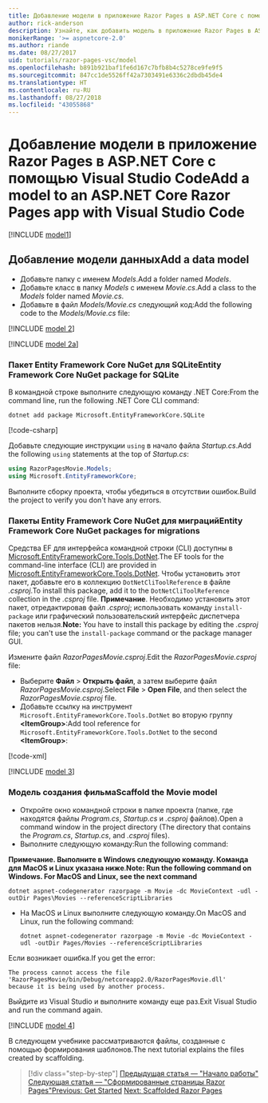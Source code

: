```yaml
---
title: Добавление модели в приложение Razor Pages в ASP.NET Core с помощью Visual Studio Code
author: rick-anderson
description: Узнайте, как добавить модель в приложение Razor Pages в ASP.NET Core с помощью Visual Studio Code.
monikerRange: '>= aspnetcore-2.0'
ms.author: riande
ms.date: 08/27/2017
uid: tutorials/razor-pages-vsc/model
ms.openlocfilehash: b891b921baf1fe6d167c7bfb8b4c5278ce9fe9f5
ms.sourcegitcommit: 847cc1de5526ff42a7303491e6336c2dbdb45de4
ms.translationtype: HT
ms.contentlocale: ru-RU
ms.lasthandoff: 08/27/2018
ms.locfileid: "43055868"
---
```

# <a name="add-a-model-to-an-aspnet-core-razor-pages-app-with-visual-studio-code"></a><span data-ttu-id="44990-103">Добавление модели в приложение Razor Pages в ASP.NET Core с помощью Visual Studio Code</span><span class="sxs-lookup"><span data-stu-id="44990-103">Add a model to an ASP.NET Core Razor Pages app with Visual Studio Code</span></span>

[!INCLUDE [model1](../../includes/RP/model1.md)]

## <a name="add-a-data-model"></a><span data-ttu-id="44990-104">Добавление модели данных</span><span class="sxs-lookup"><span data-stu-id="44990-104">Add a data model</span></span>

* <span data-ttu-id="44990-105">Добавьте папку с именем *Models*.</span><span class="sxs-lookup"><span data-stu-id="44990-105">Add a folder named *Models*.</span></span>
* <span data-ttu-id="44990-106">Добавьте класс в папку *Models* с именем *Movie.cs*.</span><span class="sxs-lookup"><span data-stu-id="44990-106">Add a class to the *Models* folder named *Movie.cs*.</span></span>
* <span data-ttu-id="44990-107">Добавьте в файл *Models/Movie.cs* следующий код:</span><span class="sxs-lookup"><span data-stu-id="44990-107">Add the following code to the *Models/Movie.cs* file:</span></span>

[!INCLUDE [model 2](../../includes/RP/model2.md)]

[!INCLUDE [model 2a](../../includes/RP/model2a.md)]

### <a name="entity-framework-core-nuget-package-for-sqlite"></a><span data-ttu-id="44990-108">Пакет Entity Framework Core NuGet для SQLite</span><span class="sxs-lookup"><span data-stu-id="44990-108">Entity Framework Core NuGet package for SQLite</span></span>

<span data-ttu-id="44990-109">В командной строке выполните следующую команду .NET Core:</span><span class="sxs-lookup"><span data-stu-id="44990-109">From the command line, run the following .NET Core CLI command:</span></span>

```console
dotnet add package Microsoft.EntityFrameworkCore.SQLite
```

[!code-csharp[](../../tutorials/razor-pages/razor-pages-start/sample/RazorPagesMovie/Startup.cs?name=snippet_ConfigureServices2&highlight=3-4)]

<span data-ttu-id="44990-110">Добавьте следующие инструкции `using` в начало файла *Startup.cs*.</span><span class="sxs-lookup"><span data-stu-id="44990-110">Add the following `using` statements at the top of *Startup.cs*:</span></span>

```csharp
using RazorPagesMovie.Models;
using Microsoft.EntityFrameworkCore;
```

<span data-ttu-id="44990-111">Выполните сборку проекта, чтобы убедиться в отсутствии ошибок.</span><span class="sxs-lookup"><span data-stu-id="44990-111">Build the project to verify you don't have any errors.</span></span>

### <a name="entity-framework-core-nuget-packages-for-migrations"></a><span data-ttu-id="44990-112">Пакеты Entity Framework Core NuGet для миграций</span><span class="sxs-lookup"><span data-stu-id="44990-112">Entity Framework Core NuGet packages for migrations</span></span>

<span data-ttu-id="44990-113">Средства EF для интерфейса командной строки (CLI) доступны в [Microsoft.EntityFrameworkCore.Tools.DotNet](https://www.nuget.org/packages/Microsoft.EntityFrameworkCore.Tools.DotNet).</span><span class="sxs-lookup"><span data-stu-id="44990-113">The EF tools for the command-line interface (CLI) are provided in [Microsoft.EntityFrameworkCore.Tools.DotNet](https://www.nuget.org/packages/Microsoft.EntityFrameworkCore.Tools.DotNet).</span></span> <span data-ttu-id="44990-114">Чтобы установить этот пакет, добавьте его в коллекцию `DotNetCliToolReference` в файле *.csproj*.</span><span class="sxs-lookup"><span data-stu-id="44990-114">To install this package, add it to the `DotNetCliToolReference` collection in the *.csproj* file.</span></span> <span data-ttu-id="44990-115">**Примечание**. Необходимо установить этот пакет, отредактировав файл *.csproj*; использовать команду `install-package` или графический пользовательский интерфейс диспетчера пакетов нельзя.</span><span class="sxs-lookup"><span data-stu-id="44990-115">**Note:** You have to install this package by editing the *.csproj* file; you can't use the `install-package` command or the package manager GUI.</span></span>

<span data-ttu-id="44990-116">Измените файл *RazorPagesMovie.csproj*.</span><span class="sxs-lookup"><span data-stu-id="44990-116">Edit the *RazorPagesMovie.csproj* file:</span></span>

* <span data-ttu-id="44990-117">Выберите **Файл** > **Открыть файл**, а затем выберите файл *RazorPagesMovie.csproj*.</span><span class="sxs-lookup"><span data-stu-id="44990-117">Select **File** > **Open File**, and then select the *RazorPagesMovie.csproj* file.</span></span>
* <span data-ttu-id="44990-118">Добавьте ссылку на инструмент `Microsoft.EntityFrameworkCore.Tools.DotNet` во вторую группу **\<ItemGroup>**:</span><span class="sxs-lookup"><span data-stu-id="44990-118">Add tool reference for `Microsoft.EntityFrameworkCore.Tools.DotNet` to the second **\<ItemGroup>**:</span></span>

[!code-xml[](../../tutorials/razor-pages/razor-pages-start/snapshot_cli_sample/RazorPagesMovie/RazorPagesMovie.cli.csproj)]

[!INCLUDE [model 3](../../includes/RP/model3.md)]

<a name="scaffold"></a>
### <a name="scaffold-the-movie-model"></a><span data-ttu-id="44990-119">Модель создания фильма</span><span class="sxs-lookup"><span data-stu-id="44990-119">Scaffold the Movie model</span></span>

* <span data-ttu-id="44990-120">Откройте окно командной строки в папке проекта (папке, где находятся файлы *Program.cs*, *Startup.cs* и *.csproj* файлов).</span><span class="sxs-lookup"><span data-stu-id="44990-120">Open a command window in the project directory (The directory that contains the *Program.cs*, *Startup.cs*, and *.csproj* files).</span></span>
* <span data-ttu-id="44990-121">Выполните следующую команду:</span><span class="sxs-lookup"><span data-stu-id="44990-121">Run the following command:</span></span>

<span data-ttu-id="44990-122">**Примечание. Выполните в Windows следующую команду. Команда для MacOS и Linux указана ниже**.</span><span class="sxs-lookup"><span data-stu-id="44990-122">**Note: Run the following command on Windows. For MacOS and Linux, see the next command**</span></span>

  ```console
  dotnet aspnet-codegenerator razorpage -m Movie -dc MovieContext -udl -outDir Pages\Movies --referenceScriptLibraries
  ```

* <span data-ttu-id="44990-123">На MacOS и Linux выполните следующую команду.</span><span class="sxs-lookup"><span data-stu-id="44990-123">On MacOS and Linux, run the following command:</span></span>

  ```console
  dotnet aspnet-codegenerator razorpage -m Movie -dc MovieContext -udl -outDir Pages/Movies --referenceScriptLibraries
  ```

<span data-ttu-id="44990-124">Если возникает ошибка.</span><span class="sxs-lookup"><span data-stu-id="44990-124">If you get the error:</span></span>
  ```
  The process cannot access the file 
 'RazorPagesMovie/bin/Debug/netcoreapp2.0/RazorPagesMovie.dll' 
  because it is being used by another process.
  ```

<span data-ttu-id="44990-125">Выйдите из Visual Studio и выполните команду еще раз.</span><span class="sxs-lookup"><span data-stu-id="44990-125">Exit Visual Studio and run the command again.</span></span>

[!INCLUDE [model 4](../../includes/RP/model4.md)]

<span data-ttu-id="44990-126">В следующем учебнике рассматриваются файлы, созданные с помощью формирования шаблонов.</span><span class="sxs-lookup"><span data-stu-id="44990-126">The next tutorial explains the files created by scaffolding.</span></span>

> [!div class="step-by-step"]
> <span data-ttu-id="44990-127">[Предыдущая статья — "Начало работы"](xref:tutorials/razor-pages-vsc/razor-pages-start)
> [Следующая статья — "Сформированные страницы Razor Pages"](xref:tutorials/razor-pages-vsc/page)</span><span class="sxs-lookup"><span data-stu-id="44990-127">[Previous: Get Started](xref:tutorials/razor-pages-vsc/razor-pages-start)
[Next: Scaffolded Razor Pages](xref:tutorials/razor-pages-vsc/page)</span></span>
